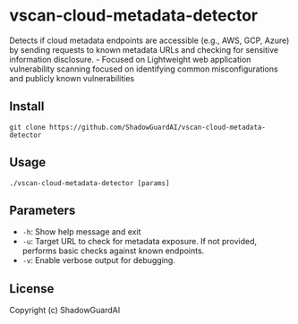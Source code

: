 # vscan-cloud-metadata-detector
Detects if cloud metadata endpoints are accessible (e.g., AWS, GCP, Azure) by sending requests to known metadata URLs and checking for sensitive information disclosure. - Focused on Lightweight web application vulnerability scanning focused on identifying common misconfigurations and publicly known vulnerabilities

## Install
`git clone https://github.com/ShadowGuardAI/vscan-cloud-metadata-detector`

## Usage
`./vscan-cloud-metadata-detector [params]`

## Parameters
- `-h`: Show help message and exit
- `-u`: Target URL to check for metadata exposure. If not provided, performs basic checks against known endpoints.
- `-v`: Enable verbose output for debugging.

## License
Copyright (c) ShadowGuardAI
